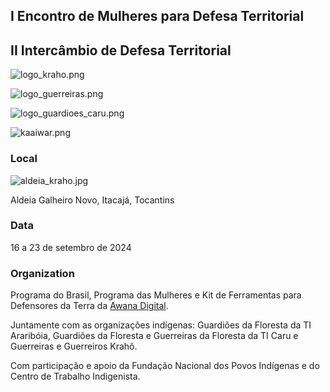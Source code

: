 
## I Encontro de Mulheres para Defesa Territorial


## II Intercâmbio de Defesa Territorial


![logo_kraho.png](https://prod-files-secure.s3.us-west-2.amazonaws.com/e294c517-062c-4d9d-9b6a-e105c195d06a/c553e843-da70-4409-a80c-c0232f6ed5a4/logo_kraho.png?X-Amz-Algorithm=AWS4-HMAC-SHA256&X-Amz-Content-Sha256=UNSIGNED-PAYLOAD&X-Amz-Credential=ASIAZI2LB466Y5GXOH2H%2F20250430%2Fus-west-2%2Fs3%2Faws4_request&X-Amz-Date=20250430T124827Z&X-Amz-Expires=3600&X-Amz-Security-Token=IQoJb3JpZ2luX2VjEAwaCXVzLXdlc3QtMiJIMEYCIQDQcr0si5drfcXGy6nVv9OKIBTEHMo672%2BXpx%2FLnc8W0gIhALfD65Ol%2FIA%2Bn8Atq3wCwc%2FPYSHWepHB%2BjKlBXLpBJ%2FcKogECKX%2F%2F%2F%2F%2F%2F%2F%2F%2F%2FwEQABoMNjM3NDIzMTgzODA1Igz%2F3da8J2JLMwz2wr0q3AMTB0h%2B4EgWTxk1FpZnmeOSShRbe0Y3rKXh9BxPWRaTo%2B2vPhOoM2IYOu1dSMIKPaFvIN%2FMcjdTUMg7IYXByUoNsHyYlqt%2Be9iuUKOH8llcCB%2BoOTtvu%2BruhKDyb5G6K63RG8H%2FXszTHWcO5P4R2MCGv2AeKQHEKPkzukpaLDf6Df0NmbFMHl3P7YSOFU3dE1D13NpH5B3%2FcxKEbPrU5EtTVNy%2F1mZNFk%2Bme7o%2BjHrsneabzp3jem3u%2Fv6rjseDgQjLERxMadME4tczOurX726UwBnWZ1DvPgAjbZCbIhYa1SLODFZadb3XKVzCpPFcbrLzD%2BLwZ9u1gvKnJ06ytHdPr6nawIy5n9kmAZ5gUUEyASRVHapw%2Bke%2F539ppxah1OmsmImHrrPLPObC8OY1JpdH0f23zpYBosFGwd2aU0wPdjVd35Vx2RM0XEWVTNo3tQiwlO%2FaIBhpIZqdTYi0bE6QBGBlYF0Ymi0kxoJTrdJNp1UgwlepsKCYlfnmKTfw04KMQlhmEzeO6OWhfCRNPx2fVIpfLOaKzkImKJVXHLq6LhERuKlmmrFhvYyPh3ES8bFCHmYNmYEnPegHD5Hz7BN9sZxqKG56sEmDZYtVhBAQaBltA4BXMhTMto5%2FFzC%2BpsjABjqkAWxzHcqoI7dQpUEaJwkUt12W3n9pJBlFM8faUmMC3ouo62l7RdwHIQeEWn0498oql6NODut0Ahxra4O18hLC74DXLWMMaT9pLL78GI3XnvXSlP%2B2MGxNNbti3a9ntu68LCnnuM9oxJIqsYRYhIPGbQzg%2BZpCaG%2FeBEniiBMCKDfa1pwlVi0ofQrS5RzQ5%2F1C8%2BcDs51WoG%2BVXSo%2BfEaQyeeKGUu5&X-Amz-Signature=36abd3cb65d00c4dd20b7611d0bd1ddcf0278d6ac6e6443f7b2bdbe0bfb735f8&X-Amz-SignedHeaders=host&x-id=GetObject)


![logo_guerreiras.png](https://prod-files-secure.s3.us-west-2.amazonaws.com/e294c517-062c-4d9d-9b6a-e105c195d06a/85f15c7a-5c90-4604-baf3-d304d395e8a6/logo_guerreiras.png?X-Amz-Algorithm=AWS4-HMAC-SHA256&X-Amz-Content-Sha256=UNSIGNED-PAYLOAD&X-Amz-Credential=ASIAZI2LB466Y5GXOH2H%2F20250430%2Fus-west-2%2Fs3%2Faws4_request&X-Amz-Date=20250430T124827Z&X-Amz-Expires=3600&X-Amz-Security-Token=IQoJb3JpZ2luX2VjEAwaCXVzLXdlc3QtMiJIMEYCIQDQcr0si5drfcXGy6nVv9OKIBTEHMo672%2BXpx%2FLnc8W0gIhALfD65Ol%2FIA%2Bn8Atq3wCwc%2FPYSHWepHB%2BjKlBXLpBJ%2FcKogECKX%2F%2F%2F%2F%2F%2F%2F%2F%2F%2FwEQABoMNjM3NDIzMTgzODA1Igz%2F3da8J2JLMwz2wr0q3AMTB0h%2B4EgWTxk1FpZnmeOSShRbe0Y3rKXh9BxPWRaTo%2B2vPhOoM2IYOu1dSMIKPaFvIN%2FMcjdTUMg7IYXByUoNsHyYlqt%2Be9iuUKOH8llcCB%2BoOTtvu%2BruhKDyb5G6K63RG8H%2FXszTHWcO5P4R2MCGv2AeKQHEKPkzukpaLDf6Df0NmbFMHl3P7YSOFU3dE1D13NpH5B3%2FcxKEbPrU5EtTVNy%2F1mZNFk%2Bme7o%2BjHrsneabzp3jem3u%2Fv6rjseDgQjLERxMadME4tczOurX726UwBnWZ1DvPgAjbZCbIhYa1SLODFZadb3XKVzCpPFcbrLzD%2BLwZ9u1gvKnJ06ytHdPr6nawIy5n9kmAZ5gUUEyASRVHapw%2Bke%2F539ppxah1OmsmImHrrPLPObC8OY1JpdH0f23zpYBosFGwd2aU0wPdjVd35Vx2RM0XEWVTNo3tQiwlO%2FaIBhpIZqdTYi0bE6QBGBlYF0Ymi0kxoJTrdJNp1UgwlepsKCYlfnmKTfw04KMQlhmEzeO6OWhfCRNPx2fVIpfLOaKzkImKJVXHLq6LhERuKlmmrFhvYyPh3ES8bFCHmYNmYEnPegHD5Hz7BN9sZxqKG56sEmDZYtVhBAQaBltA4BXMhTMto5%2FFzC%2BpsjABjqkAWxzHcqoI7dQpUEaJwkUt12W3n9pJBlFM8faUmMC3ouo62l7RdwHIQeEWn0498oql6NODut0Ahxra4O18hLC74DXLWMMaT9pLL78GI3XnvXSlP%2B2MGxNNbti3a9ntu68LCnnuM9oxJIqsYRYhIPGbQzg%2BZpCaG%2FeBEniiBMCKDfa1pwlVi0ofQrS5RzQ5%2F1C8%2BcDs51WoG%2BVXSo%2BfEaQyeeKGUu5&X-Amz-Signature=f6306711c2b2c28ee8009f25db1f13268c9fa10aae20e9b25a369a0b8334779c&X-Amz-SignedHeaders=host&x-id=GetObject)


![logo_guardioes_caru.png](https://prod-files-secure.s3.us-west-2.amazonaws.com/e294c517-062c-4d9d-9b6a-e105c195d06a/39c15d18-fde3-4435-bd2b-b7f663165bbc/logo_guardioes_caru.png?X-Amz-Algorithm=AWS4-HMAC-SHA256&X-Amz-Content-Sha256=UNSIGNED-PAYLOAD&X-Amz-Credential=ASIAZI2LB466Y5GXOH2H%2F20250430%2Fus-west-2%2Fs3%2Faws4_request&X-Amz-Date=20250430T124827Z&X-Amz-Expires=3600&X-Amz-Security-Token=IQoJb3JpZ2luX2VjEAwaCXVzLXdlc3QtMiJIMEYCIQDQcr0si5drfcXGy6nVv9OKIBTEHMo672%2BXpx%2FLnc8W0gIhALfD65Ol%2FIA%2Bn8Atq3wCwc%2FPYSHWepHB%2BjKlBXLpBJ%2FcKogECKX%2F%2F%2F%2F%2F%2F%2F%2F%2F%2FwEQABoMNjM3NDIzMTgzODA1Igz%2F3da8J2JLMwz2wr0q3AMTB0h%2B4EgWTxk1FpZnmeOSShRbe0Y3rKXh9BxPWRaTo%2B2vPhOoM2IYOu1dSMIKPaFvIN%2FMcjdTUMg7IYXByUoNsHyYlqt%2Be9iuUKOH8llcCB%2BoOTtvu%2BruhKDyb5G6K63RG8H%2FXszTHWcO5P4R2MCGv2AeKQHEKPkzukpaLDf6Df0NmbFMHl3P7YSOFU3dE1D13NpH5B3%2FcxKEbPrU5EtTVNy%2F1mZNFk%2Bme7o%2BjHrsneabzp3jem3u%2Fv6rjseDgQjLERxMadME4tczOurX726UwBnWZ1DvPgAjbZCbIhYa1SLODFZadb3XKVzCpPFcbrLzD%2BLwZ9u1gvKnJ06ytHdPr6nawIy5n9kmAZ5gUUEyASRVHapw%2Bke%2F539ppxah1OmsmImHrrPLPObC8OY1JpdH0f23zpYBosFGwd2aU0wPdjVd35Vx2RM0XEWVTNo3tQiwlO%2FaIBhpIZqdTYi0bE6QBGBlYF0Ymi0kxoJTrdJNp1UgwlepsKCYlfnmKTfw04KMQlhmEzeO6OWhfCRNPx2fVIpfLOaKzkImKJVXHLq6LhERuKlmmrFhvYyPh3ES8bFCHmYNmYEnPegHD5Hz7BN9sZxqKG56sEmDZYtVhBAQaBltA4BXMhTMto5%2FFzC%2BpsjABjqkAWxzHcqoI7dQpUEaJwkUt12W3n9pJBlFM8faUmMC3ouo62l7RdwHIQeEWn0498oql6NODut0Ahxra4O18hLC74DXLWMMaT9pLL78GI3XnvXSlP%2B2MGxNNbti3a9ntu68LCnnuM9oxJIqsYRYhIPGbQzg%2BZpCaG%2FeBEniiBMCKDfa1pwlVi0ofQrS5RzQ5%2F1C8%2BcDs51WoG%2BVXSo%2BfEaQyeeKGUu5&X-Amz-Signature=dad41c24109e340248878918953d93ff5450b1cce9ccf743d10ff0125433a0a2&X-Amz-SignedHeaders=host&x-id=GetObject)


![kaaiwar.png](https://prod-files-secure.s3.us-west-2.amazonaws.com/e294c517-062c-4d9d-9b6a-e105c195d06a/218a2755-4853-42aa-a184-cf21c1123788/kaaiwar.png?X-Amz-Algorithm=AWS4-HMAC-SHA256&X-Amz-Content-Sha256=UNSIGNED-PAYLOAD&X-Amz-Credential=ASIAZI2LB466Y5GXOH2H%2F20250430%2Fus-west-2%2Fs3%2Faws4_request&X-Amz-Date=20250430T124827Z&X-Amz-Expires=3600&X-Amz-Security-Token=IQoJb3JpZ2luX2VjEAwaCXVzLXdlc3QtMiJIMEYCIQDQcr0si5drfcXGy6nVv9OKIBTEHMo672%2BXpx%2FLnc8W0gIhALfD65Ol%2FIA%2Bn8Atq3wCwc%2FPYSHWepHB%2BjKlBXLpBJ%2FcKogECKX%2F%2F%2F%2F%2F%2F%2F%2F%2F%2FwEQABoMNjM3NDIzMTgzODA1Igz%2F3da8J2JLMwz2wr0q3AMTB0h%2B4EgWTxk1FpZnmeOSShRbe0Y3rKXh9BxPWRaTo%2B2vPhOoM2IYOu1dSMIKPaFvIN%2FMcjdTUMg7IYXByUoNsHyYlqt%2Be9iuUKOH8llcCB%2BoOTtvu%2BruhKDyb5G6K63RG8H%2FXszTHWcO5P4R2MCGv2AeKQHEKPkzukpaLDf6Df0NmbFMHl3P7YSOFU3dE1D13NpH5B3%2FcxKEbPrU5EtTVNy%2F1mZNFk%2Bme7o%2BjHrsneabzp3jem3u%2Fv6rjseDgQjLERxMadME4tczOurX726UwBnWZ1DvPgAjbZCbIhYa1SLODFZadb3XKVzCpPFcbrLzD%2BLwZ9u1gvKnJ06ytHdPr6nawIy5n9kmAZ5gUUEyASRVHapw%2Bke%2F539ppxah1OmsmImHrrPLPObC8OY1JpdH0f23zpYBosFGwd2aU0wPdjVd35Vx2RM0XEWVTNo3tQiwlO%2FaIBhpIZqdTYi0bE6QBGBlYF0Ymi0kxoJTrdJNp1UgwlepsKCYlfnmKTfw04KMQlhmEzeO6OWhfCRNPx2fVIpfLOaKzkImKJVXHLq6LhERuKlmmrFhvYyPh3ES8bFCHmYNmYEnPegHD5Hz7BN9sZxqKG56sEmDZYtVhBAQaBltA4BXMhTMto5%2FFzC%2BpsjABjqkAWxzHcqoI7dQpUEaJwkUt12W3n9pJBlFM8faUmMC3ouo62l7RdwHIQeEWn0498oql6NODut0Ahxra4O18hLC74DXLWMMaT9pLL78GI3XnvXSlP%2B2MGxNNbti3a9ntu68LCnnuM9oxJIqsYRYhIPGbQzg%2BZpCaG%2FeBEniiBMCKDfa1pwlVi0ofQrS5RzQ5%2F1C8%2BcDs51WoG%2BVXSo%2BfEaQyeeKGUu5&X-Amz-Signature=e52fc7bc0a12d0fa2250835cb87ee25afa3c8f7292c8b1b91eb35e211765285f&X-Amz-SignedHeaders=host&x-id=GetObject)


### Local


![aldeia_kraho.jpg](https://prod-files-secure.s3.us-west-2.amazonaws.com/e294c517-062c-4d9d-9b6a-e105c195d06a/7effedd8-2265-43e7-88e3-efd4d1c6479a/aldeia_kraho.jpg?X-Amz-Algorithm=AWS4-HMAC-SHA256&X-Amz-Content-Sha256=UNSIGNED-PAYLOAD&X-Amz-Credential=ASIAZI2LB466Y5GXOH2H%2F20250430%2Fus-west-2%2Fs3%2Faws4_request&X-Amz-Date=20250430T124827Z&X-Amz-Expires=3600&X-Amz-Security-Token=IQoJb3JpZ2luX2VjEAwaCXVzLXdlc3QtMiJIMEYCIQDQcr0si5drfcXGy6nVv9OKIBTEHMo672%2BXpx%2FLnc8W0gIhALfD65Ol%2FIA%2Bn8Atq3wCwc%2FPYSHWepHB%2BjKlBXLpBJ%2FcKogECKX%2F%2F%2F%2F%2F%2F%2F%2F%2F%2FwEQABoMNjM3NDIzMTgzODA1Igz%2F3da8J2JLMwz2wr0q3AMTB0h%2B4EgWTxk1FpZnmeOSShRbe0Y3rKXh9BxPWRaTo%2B2vPhOoM2IYOu1dSMIKPaFvIN%2FMcjdTUMg7IYXByUoNsHyYlqt%2Be9iuUKOH8llcCB%2BoOTtvu%2BruhKDyb5G6K63RG8H%2FXszTHWcO5P4R2MCGv2AeKQHEKPkzukpaLDf6Df0NmbFMHl3P7YSOFU3dE1D13NpH5B3%2FcxKEbPrU5EtTVNy%2F1mZNFk%2Bme7o%2BjHrsneabzp3jem3u%2Fv6rjseDgQjLERxMadME4tczOurX726UwBnWZ1DvPgAjbZCbIhYa1SLODFZadb3XKVzCpPFcbrLzD%2BLwZ9u1gvKnJ06ytHdPr6nawIy5n9kmAZ5gUUEyASRVHapw%2Bke%2F539ppxah1OmsmImHrrPLPObC8OY1JpdH0f23zpYBosFGwd2aU0wPdjVd35Vx2RM0XEWVTNo3tQiwlO%2FaIBhpIZqdTYi0bE6QBGBlYF0Ymi0kxoJTrdJNp1UgwlepsKCYlfnmKTfw04KMQlhmEzeO6OWhfCRNPx2fVIpfLOaKzkImKJVXHLq6LhERuKlmmrFhvYyPh3ES8bFCHmYNmYEnPegHD5Hz7BN9sZxqKG56sEmDZYtVhBAQaBltA4BXMhTMto5%2FFzC%2BpsjABjqkAWxzHcqoI7dQpUEaJwkUt12W3n9pJBlFM8faUmMC3ouo62l7RdwHIQeEWn0498oql6NODut0Ahxra4O18hLC74DXLWMMaT9pLL78GI3XnvXSlP%2B2MGxNNbti3a9ntu68LCnnuM9oxJIqsYRYhIPGbQzg%2BZpCaG%2FeBEniiBMCKDfa1pwlVi0ofQrS5RzQ5%2F1C8%2BcDs51WoG%2BVXSo%2BfEaQyeeKGUu5&X-Amz-Signature=5490a0eed7fe0360359cc36eff910b4ad9cffb74a5d2c10e412ecad536a49aaf&X-Amz-SignedHeaders=host&x-id=GetObject)


Aldeia Galheiro Novo, Itacajá, Tocantins


### Data


16 a 23 de setembro de 2024


### Organization


Programa do Brasil, Programa das Mulheres e Kit de Ferramentas para Defensores da Terra da [Awana Digital](https://awana.digital/).


Juntamente com as organizações indígenas: Guardiões da Floresta da TI Araribóia, Guardiões da Floresta e Guerreiras da Floresta da TI Caru e Guerreiras e Guerreiros Krahô.


Com participação e apoio da Fundação Nacional dos Povos Indígenas e do Centro de Trabalho Indigenista.


